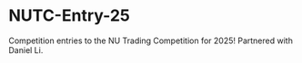 # NUTC-Entry-25
Competition entries to the NU Trading Competition for 2025! Partnered with Daniel Li.
